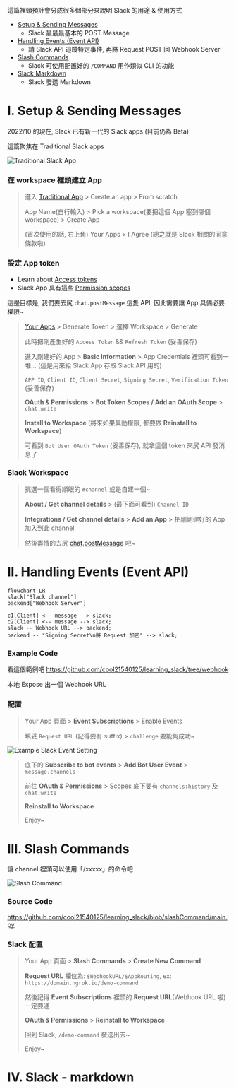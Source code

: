 
這篇裡頭預計會分成很多個部分來說明 Slack 的用途 & 使用方式

- [Setup & Sending Messages](#i-setup--sending-messages)
    - Slack 最最最基本的 POST Message
- [Handling Events (Event API)](#ii-handling-events-event-api)
    - 請 Slack API 追蹤特定事件, 再將 Request POST 回 Webhook Server
- [Slash Commands](#iii-slash-commands)
    - Slack 可使用配置好的 `/COMMAND` 用作類似 CLI 的功能
- [Slack Markdown](#iv-slack---markdown)
    - Slack 發送 Markdown


# I. Setup & Sending Messages

2022/10 的現在, Slack 已有新一代的 Slack apps (目前仍為 Beta)

這篇聚焦在 Traditional Slack apps

![Traditional Slack App](./img/SlackAPI_traditionalApps.png)


### 在 workspace 裡頭建立 App

> 進入 [Traditional App](https://api.slack.com/apps) > Create an app > From scratch
> 
> App Name(自行輸入) > Pick a workspace(要把這個 App 塞到哪個 workspace) > Create App
> 
> (首次使用的話, 右上角) Your Apps > I Agree (總之就是 Slack 相關的同意條款啦)


### 設定 App token

- Learn about [Access tokens](https://api.slack.com/authentication/token-types)
- Slack App 具有這些 [Permission scopes](https://api.slack.com/scopes)

這邊目標是, 我們要去尻 `chat.postMessage` 這隻 API, 因此需要讓 App 具備必要權限~

> [Your Apps](https://api.slack.com/apps)  > Generate Token > 選擇 Workspace > Generate
> 
> 此時把剛產生好的 `Access Token` && `Refresh Token` (妥善保存)
> 
> 進入剛建好的 App > **Basic Information** > App Credentials 裡頭可看到一堆... (這是用來給 Slack App 存取 Slack API 用的)
> 
> `APP ID`, `Client ID`, `Client Secret`, `Signing Secret`, `Verification Token` (妥善保存)
> 
> **OAuth & Permissions** > **Bot Token Scopes / Add an OAuth Scope** > `chat:write`
> 
> **Install to Workspace** (將來如果異動權限, 都要做 **Reinstall to Workspace**)
> 
> 可看到 `Bot User OAuth Token` (妥善保存), 就拿這個 token 來尻 API 發消息了


### Slack Workspace

> 挑選一個看得順眼的 `#channel` 或是自建一個~
> 
> **About / Get channel details** > (最下面可看到) `Channel ID`
> 
> **Integrations / Get channel details** > **Add an App** > 把剛剛建好的 App 加入到此 channel
> 
> 然後盡情的去尻 [chat.postMessage](https://api.slack.com/methods/chat.postMessage) 吧~


# II. Handling Events (Event API)

```mermaid
flowchart LR
slack["Slack channel"]
backend["Webhook Server"]

c1[Client] <-- message --> slack;
c2[Client] <-- message --> slack;
slack -- Webhook URL --> backend;
backend -- "Signing Secret\n將 Request 加密" --> slack;
```

### Example Code

看這個範例吧 https://github.com/cool21540125/learning_slack/tree/webhook

本地 Expose 出一個 Webhook URL


### 配置

> Your App 頁面 > **Event Subscriptions** > Enable Events
> 
> 填妥 `Request URL` (記得要有 suffix) > `challenge` 要能夠成功~

![Example Slack Event Setting](./img/ExampleSlackEvent.png)

> 底下的 **Subscribe to bot events** > **Add Bot User Event** > `message.channels`
> 
> 前往 **OAuth & Permissions** > Scopes 底下要有 `channels:history` 及 `chat:write`
> 
> **Reinstall to Workspace**
> 
> Enjoy~


# III. Slash Commands

讓 channel 裡頭可以使用「/xxxxx」的命令吧

![Slash Command](./img/slashCommand.png)


### Source Code

https://github.com/cool21540125/learning_slack/blob/slashCommand/main.py


### Slack 配置

> Your App 頁面 > **Slash Commands** > **Create New Command**
> 
> **Request URL** 欄位為: `$WebhookURL/$AppRouting`, ex: `https://domain.ngrok.io/demo-command`
> 
> 然後記得 **Event Subscriptions** 裡頭的 **Request URL**(Webhook URL 啦) 一定要通
> 
> **OAuth & Permissions** > **Reinstall to Workspace**
> 
> 回到 Slack, `/demo-command` 發送出去~
> 
> Enjoy~


# IV. Slack - markdown

